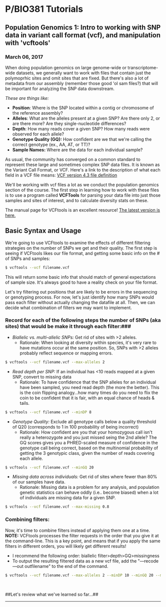 # P/BIO381 Tutorials

## Population Genomics 1: Intro to working with SNP data in variant call format (vcf), and manipulation with 'vcftools'

### March 06, 2017

When doing population genomics on large genome-wide or transcriptome-wide datasets, we generally want to work with files that contain just the polymoprhic sites and omit sites that are fixed. But there's also a lot of metadata from our assembly (remember those good 'ol sam files?) that will be important for analyzing the SNP data downstream. 

*These are things like:*

- **Position**: Where is the SNP located within a contig or chromosome of the reference assembly?
- **Alleles**: What are the alleles present at a given SNP? Are there only 2, or are there more? Are they single-nucleotide differences?
- **Depth**: How many reads cover a given SNP? How many reads were observed for each allele?
- **Genotype Quality (GQ):**  How confident are we that we're calling the correct genotype (ex., AA, AT, or TT)?
- **Sample Names:** Where are the data for each individual sample?



As usual, the community has converged on a common standard to represent these large and sometimes complex SNP data files. It is known as the Variant Call Format, or VCF. Here's a link to the description of what each field in a VCF file means:  [VCF version 4.3 file definition]([hts-specs](https://github.com/samtools/hts-specs)/**VCFv4.3.pdf**)



We'll be working with vcf files a lot as we conduct the population genomics section of the course. The first step in learning how to work with these files is to use a program called **VCFTools** for parsing your data file into just those samples and sites of interest, and to calculate diversity stats on these.



The manual page for VCFtools is an excellent resource! [The latest version is here.](https://vcftools.github.io/man_latest.html) 



## Basic Syntax and Usage ##

We're going to use VCFtools to examine the effects of different filtering strategies on the number of SNPs we get and their quality. The first step is seeing if VCFtools likes our file format, and getting some basic info on the # of SNPs and samples:

```bash
$ vcftools --vcf filename.vcf
```

This will return some basic info that should match of general expectations of sample size. It's always good to have a reality check on your file format.



Let's try filtering out positions that are likely to be errors in the sequencing or genotyping process. For now, let's just identify how many SNPs would pass each filter without actually changing the datafile at all. Then, we can decide what combination of filters we may want to implement.



### Record for each of the following steps the number of SNPs (aka sites) that would be make it through each filter:###



* *Biallelic vs. multi-allelic SNPs:*  Get rid of sites with >2 alleles. 
  * Rationale: When looking at diversity within species, it's very rare to have mutations occur at the same position. So, SNPs with >2 alleles probably reflect sequence or mapping errors.

```bash
$ vcftools --vcf filename.vcf --max-alleles 2
```



* *Read depth per SNP:* If an individual has <10 reads mapped at a given SNP,  convert to missing data
  * Rationale: To have confidence that the SNP alleles for an individual have been sampled, you need read depth (the more the better). This is the coin flipping analogy…how many times do you need to flix the coin to be confident that it is fair, with an equal chance of heads & tails.

```bash
$ vcftools --vcf filename.vcf --minDP 8
```



* *Genotype Quality:* Exclude all genotype calls below a quality threshold of Q20 (corresponds to 1 in 100 probability of being incorrect)
  * Rationale: How confident are you that your homozygous call isn't really a heterozygote and you just missed seing the 2nd allele? The GQ scores gives you a PHRED-scaled measure of confidence in the genotype call being correct, based on the multinomial probability of getting the 3 genotypic class, given the number of reads covering each allele.

```bash
$ vcftools --vcf filename.vcf --minGQ 20
```



- *Missing data across individuals:* Get rid of sites where  fewer than 80% of our samples have data. 
  - Rationale: Missing data is a problem for any analysis, and population genetic statistics can behave oddly (i.e.. become biased) when a lot of individuals are missing data for a given SNP. 

```bash
$ vcftools --vcf filename.vcf --max-missing 0.8
```



### Combining filters: ###

Now, it's time to combine filters instead of applying them one at a time. **NOTE:** VCFtools processes the filter requests in the order that you give it at the command-line. This is a key point, and means that if you apply the same filters in different orders, you will likely get different results!

* I recommend the following order:   biallelic filter>depth>GQ>missingness
* To output the resulting filtered data as a new vcf file, add the "—recode —out outfilename" to the end of the command. 

```bash
$ vcftools --vcf filename.vcf --max-alleles 2 --minDP 10 --minGQ 20 --max-missing 0.8 --recode --out outputfilename
```









​

##Let's review what we've learned so far…##

 

******************

